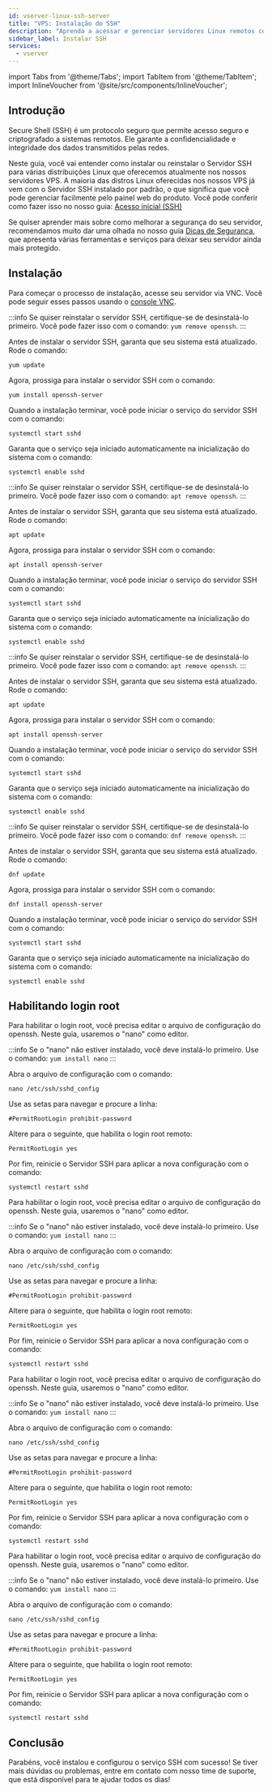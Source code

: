 ```yaml
---
id: vserver-linux-ssh-server
title: "VPS: Instalação do SSH"
description: "Aprenda a acessar e gerenciar servidores Linux remotos com segurança via SSH para melhorar a proteção dos dados e o controle do servidor → Saiba mais agora"
sidebar_label: Instalar SSH
services:
  - vserver
---
```


import Tabs from '@theme/Tabs';
import TabItem from '@theme/TabItem';
import InlineVoucher from '@site/src/components/InlineVoucher';


## Introdução

Secure Shell (SSH) é um protocolo seguro que permite acesso seguro e criptografado a sistemas remotos. Ele garante a confidencialidade e integridade dos dados transmitidos pelas redes.

Neste guia, você vai entender como instalar ou reinstalar o Servidor SSH para várias distribuições Linux que oferecemos atualmente nos nossos servidores VPS. A maioria das distros Linux oferecidas nos nossos VPS já vem com o Servidor SSH instalado por padrão, o que significa que você pode gerenciar facilmente pelo painel web do produto. Você pode conferir como fazer isso no nosso guia: [Acesso inicial (SSH)](vserver-linux-ssh.md)

Se quiser aprender mais sobre como melhorar a segurança do seu servidor, recomendamos muito dar uma olhada no nosso guia [Dicas de Segurança](vserver-linux-security-tips.md), que apresenta várias ferramentas e serviços para deixar seu servidor ainda mais protegido.

<InlineVoucher />

## Instalação

Para começar o processo de instalação, acesse seu servidor via VNC. Você pode seguir esses passos usando o [console VNC](vserver-vnc.md).


<Tabs>
<TabItem value="CentOS" label="CentOS" default>

:::info
Se quiser reinstalar o servidor SSH, certifique-se de desinstalá-lo primeiro. Você pode fazer isso com o comando: `yum remove openssh`.
:::

Antes de instalar o servidor SSH, garanta que seu sistema está atualizado. Rode o comando:
```
yum update
```

Agora, prossiga para instalar o servidor SSH com o comando:
```
yum install openssh-server
```

Quando a instalação terminar, você pode iniciar o serviço do servidor SSH com o comando:
```
systemctl start sshd
```

Garanta que o serviço seja iniciado automaticamente na inicialização do sistema com o comando:
```
systemctl enable sshd
```

</TabItem>

<TabItem value="Debian" label="Debian">

:::info
Se quiser reinstalar o servidor SSH, certifique-se de desinstalá-lo primeiro. Você pode fazer isso com o comando: `apt remove openssh`.
:::

Antes de instalar o servidor SSH, garanta que seu sistema está atualizado. Rode o comando:
```
apt update
```

Agora, prossiga para instalar o servidor SSH com o comando:
```
apt install openssh-server
```

Quando a instalação terminar, você pode iniciar o serviço do servidor SSH com o comando:
```
systemctl start sshd
```

Garanta que o serviço seja iniciado automaticamente na inicialização do sistema com o comando:
```
systemctl enable sshd
```
</TabItem>

<TabItem value="Ubuntu" label="Ubuntu">

:::info
Se quiser reinstalar o servidor SSH, certifique-se de desinstalá-lo primeiro. Você pode fazer isso com o comando: `apt remove openssh`.
:::

Antes de instalar o servidor SSH, garanta que seu sistema está atualizado. Rode o comando:
```
apt update
```

Agora, prossiga para instalar o servidor SSH com o comando:
```
apt install openssh-server
```

Quando a instalação terminar, você pode iniciar o serviço do servidor SSH com o comando:
```
systemctl start sshd
```

Garanta que o serviço seja iniciado automaticamente na inicialização do sistema com o comando:
```
systemctl enable sshd
```
</TabItem>

<TabItem value="Fedora" label="Fedora">

:::info
Se quiser reinstalar o servidor SSH, certifique-se de desinstalá-lo primeiro. Você pode fazer isso com o comando: `dnf remove openssh`.
:::

Antes de instalar o servidor SSH, garanta que seu sistema está atualizado. Rode o comando:
```
dnf update
```

Agora, prossiga para instalar o servidor SSH com o comando:
```
dnf install openssh-server
```

Quando a instalação terminar, você pode iniciar o serviço do servidor SSH com o comando:
```
systemctl start sshd
```

Garanta que o serviço seja iniciado automaticamente na inicialização do sistema com o comando:
```
systemctl enable sshd
```
</TabItem>
</Tabs>

## Habilitando login root

<Tabs>

<TabItem value="CentOS" label="CentOS" default>
Para habilitar o login root, você precisa editar o arquivo de configuração do openssh. Neste guia, usaremos o "nano" como editor.

:::info
Se o "nano" não estiver instalado, você deve instalá-lo primeiro. Use o comando: `yum install nano`
:::

Abra o arquivo de configuração com o comando:
```
nano /etc/ssh/sshd_config 
```

Use as setas para navegar e procure a linha:
```
#PermitRootLogin prohibit-password
```

Altere para o seguinte, que habilita o login root remoto:
```
PermitRootLogin yes
```

Por fim, reinicie o Servidor SSH para aplicar a nova configuração com o comando:
```
systemctl restart sshd
```
</TabItem>

<TabItem value="Debian" label="Debian" default>
Para habilitar o login root, você precisa editar o arquivo de configuração do openssh. Neste guia, usaremos o "nano" como editor.

:::info
Se o "nano" não estiver instalado, você deve instalá-lo primeiro. Use o comando: `yum install nano`
:::

Abra o arquivo de configuração com o comando:
```
nano /etc/ssh/sshd_config 
```

Use as setas para navegar e procure a linha:
```
#PermitRootLogin prohibit-password
```

Altere para o seguinte, que habilita o login root remoto:
```
PermitRootLogin yes
```

Por fim, reinicie o Servidor SSH para aplicar a nova configuração com o comando:
```
systemctl restart sshd
```
</TabItem>

<TabItem value="Ubuntu" label="Ubuntu" default>
Para habilitar o login root, você precisa editar o arquivo de configuração do openssh. Neste guia, usaremos o "nano" como editor.

:::info
Se o "nano" não estiver instalado, você deve instalá-lo primeiro. Use o comando: `yum install nano`
:::

Abra o arquivo de configuração com o comando:
```
nano /etc/ssh/sshd_config 
```

Use as setas para navegar e procure a linha:
```
#PermitRootLogin prohibit-password
```

Altere para o seguinte, que habilita o login root remoto:
```
PermitRootLogin yes
```

Por fim, reinicie o Servidor SSH para aplicar a nova configuração com o comando:
```
systemctl restart sshd
```
</TabItem>

<TabItem value="Fedora" label="Fedora" default>
Para habilitar o login root, você precisa editar o arquivo de configuração do openssh. Neste guia, usaremos o "nano" como editor.

:::info
Se o "nano" não estiver instalado, você deve instalá-lo primeiro. Use o comando: `yum install nano`
:::

Abra o arquivo de configuração com o comando:
```
nano /etc/ssh/sshd_config 
```

Use as setas para navegar e procure a linha:
```
#PermitRootLogin prohibit-password
```

Altere para o seguinte, que habilita o login root remoto:
```
PermitRootLogin yes
```

Por fim, reinicie o Servidor SSH para aplicar a nova configuração com o comando:
```
systemctl restart sshd
```
</TabItem>
</Tabs>


## Conclusão

Parabéns, você instalou e configurou o serviço SSH com sucesso! Se tiver mais dúvidas ou problemas, entre em contato com nosso time de suporte, que está disponível para te ajudar todos os dias! 


<InlineVoucher />